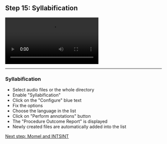 ## Step 15: Syllabification

![](./etc/screencasts/sppas-demo18-syllabification.mp4)

-----------------

### Syllabification

* Select audio files or the whole directory
* Enable "Syllabification"
* Click on the "Configure" blue text
* Fix the options
* Choose the language in the list
* Click on "Perform annotations" button
* The "Procedure Outcome Report" is displayed
* Newly created files are automatically added into the list

[Next step: Momel and INTSINT](./tutorial_116_momel_intsint.html)
